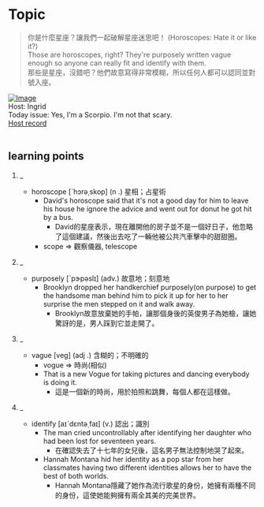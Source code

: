 # Topic

> 你是什麼星座？讓我們一起破解星座迷思吧！ (Horoscopes: Hate it or like it?) <br>
> Those are horoscopes, right? They're purposely written vague enough so anyone can really fit and identify with them. <br>
> 那些是星座，沒錯吧？他們故意寫得非常模糊，所以任何人都可以認同並對號入座。 <br>

[![Image](https://cdn.voicetube.com/assets/thumbnails/oagH-FOM4MI.jpg)](https://www.youtube.com/embed/oagH-FOM4MI?rel=0&showinfo=0&cc_load_policy=0&controls=1&autoplay=1&iv_load_policy=3&playsinline=1&wmode=transparent&start=127&end=136&enablejsapi=1&origin=https://tw.voicetube.com&widgetid=1)<br>
Host: Ingrid
<br>Today issue: Yes, I'm a Scorpio. I'm not that scary.
<br>
[Host record](https://cdn.voicetube.com/tmp/everyday_records/ingrid.wang_vt_50297/3043.mp3)
<br><br>
## learning points
1. _
	* horoscope   [ˋhɔrə͵skop] (n .) 星相；占星術
		- David's horoscope said that it's not a good day for him to leave his house he ignore the advice and went out for donut he got hit by a bus.
			+ David的星座表示，現在離開他的房子並不是一個好日子，他忽略了這個建議，然後出去吃了一輛他被公共汽車擊中的甜甜圈。
		- scope => 觀察儀器, telescope

2. _
	* purposely [ˋpɝpəslɪ] (adv.) 故意地；刻意地
		- Brooklyn dropped her handkerchief purposely(on purpose) to get the handsome man behind him to pick it up for her to her surprise the men stepped on it and walk away.
			+ Brooklyn故意放棄她的手帕，讓那個身後的英俊男子為她檢，讓她驚訝的是，男人踩到它並走開了。

3. _
	* vague [veg] (adj .) 含糊的；不明確的
		- vogue => 時尚(相似)
		- That is a new Vogue for taking pictures and dancing everybody is doing it.
			+ 這是一個新的時尚，用於拍照和跳舞，每個人都在這樣做。

4. _
	* identify  [aɪˋdɛntə͵faɪ] (v.) 認出；識別
		- The man cried uncontrollably after identifying her daughter who had been lost for seventeen years.
			+ 在確認失去了十七年的女兒後，這名男子無法控制地哭了起來。
		- Hannah Montana hid her identity as a pop star from her classmates having two different identities allows her to have the best of both worlds.
			+ Hannah Montana隱藏了她作為流行歌星的身份，她擁有兩種不同的身份，這使她能夠擁有兩全其美的完美世界。
